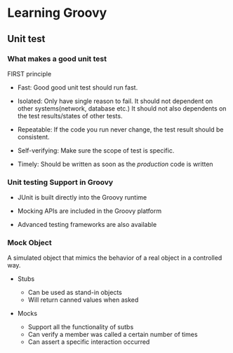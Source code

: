 # Learning Groovy

## Unit test

### What makes a good unit test

FIRST principle

- Fast: Good good unit test should run fast.

- Isolated: Only have single reason to fail. It should not dependent on other systems(network, database etc.) It should not also dependents on the test results/states of other tests.

- Repeatable: If the code you run never change, the test result should be consistent.

- Self-verifying: Make sure the scope of test is specific.

- Timely: Should be written as soon as the *production* code is written

### Unit testing Support in Groovy

- JUnit is built directly into the Groovy runtime

- Mocking APIs are included in the Groovy platform

- Advanced testing frameworks are also available

### Mock Object

A simulated object that mimics the behavior of a real object in a controlled way.

* Stubs
    * Can be used as stand-in objects
    * Will return canned values when asked

* Mocks
    * Support all the functionality of sutbs
    * Can verify a member was called a certain number of times
    * Can assert a specific interaction occurred